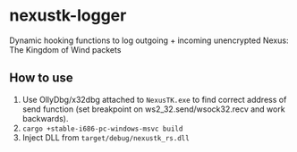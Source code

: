 # nexustk-logger

Dynamic hooking functions to log outgoing + incoming unencrypted Nexus: The Kingdom of Wind packets

## How to use

1. Use OllyDbg/x32dbg attached to `NexusTK.exe` to find correct address of send function (set breakpoint on ws2_32.send/wsock32.recv and work backwards).
2. `cargo +stable-i686-pc-windows-msvc build`
3. Inject DLL from `target/debug/nexustk_rs.dll`
